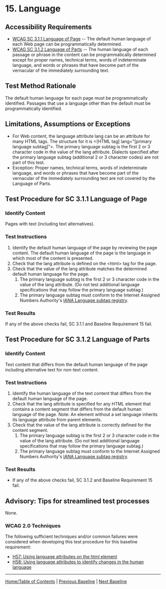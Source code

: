# 15. Language

Accessibility Requirements
--------------------------
-   [WCAG SC 3.1.1 Language of Page](http://www.w3.org/TR/UNDERSTANDING-WCAG20/meaning-doc-lang-id.html) -- The default human language of each Web page can be programmatically determined.
-   [WCAG SC 3.1.2 Language of Parts](http://www.w3.org/TR/UNDERSTANDING-WCAG20/meaning-other-lang-id.html) -- The human language of each passage or phrase in the content can be programmatically determined except for proper names, technical terms, words of indeterminate language, and words or phrases that have become part of the vernacular of the immediately surrounding text.

Test Method Rationale
---------------------
The default human language for each page must be programmatically identified. Passages that use a language other than the default must be programmatically identified.

Limitations, Assumptions or Exceptions
--------------------------------------
-   For Web content, the language attribute lang can be an attribute for many HTML tags. The structure for it is &lt;\[HTML tag\] lang="\[primary language subtag\]"&gt;. The primary language subtag is the first 2 or 3 character code in the value of the lang attribute. Dialects specified after the primary language subtag (additional 2 or 3 character codes) are not part of this test.
-   Exception: Proper names, technical terms, words of indeterminate language, and words or phrases that have become part of the vernacular of the immediately surrounding text are not covered by the Language of Parts.

Test Procedure for SC 3.1.1 Language of Page
--------------------------------------------
### Identify Content
Pages with text (including text alternatives).

### Test Instructions
1.  Identify the default human language of the page by reviewing the page content. The default human language of the page is the language in which most of the content is presented.
2.  Check that the lang attribute is defined on the &lt;html&gt; tag for the page.
3.  Check that the value of the lang attribute matches the determined default human language for the page.
    1.  The primary language subtag is the first 2 or 3 character code in the value of the lang attribute. (Do not test additional language specifications that may follow the primary language subtag.)
    2.  The primary language subtag must conform to the Internet Assigned Numbers Authority's [IANA Language subtag registry](http://www.iana.org/assignments/language-subtag-registry).

### Test Results
If any of the above checks fail, SC 3.1.1 and Baseline Requirement 15 fail.

Test Procedure for SC 3.1.2 Language of Parts
---------------------------------------------
### Identify Content
Text content that differs from the default human language of the page including alternative text for non-text content.

### Test Instructions
1.  Identify the human language of the text content that differs from the default human language of the page.
2.  Check that the lang attribute is specified for any HTML element that contains a content segment that differs from the default human language of the page. Note: An element without a set language inherits its language attribute from parent elements.
3.  Check that the value of the lang attribute is correctly defined for the content segment.
    1.  The primary language subtag is the first 2 or 3 character code in the value of the lang attribute. (Do not test additional language specifications that may follow the primary language subtag.)
    2.  The primary language subtag must conform to the Internet Assigned Numbers Authority's [IANA Language subtag registry](http://www.iana.org/assignments/language-subtag-registry).

### Test Results
-   If any of the above checks fail, SC 3.1.2 and Baseline Requirement 15 fail.

Advisory: Tips for streamlined test processes
---------------------------------------------
None.

### WCAG 2.0 Techniques
The following sufficient techniques and/or common failures were considered when developing this test procedure for this baseline requirement:
-   [H57: Using language attributes on the html element](https://www.w3.org/TR/WCAG20-TECHS/H57.html)
-   [H58: Using language attributes to identify changes in the human language](https://www.w3.org/TR/WCAG20-TECHS/H58.html)

----------------------------------------
[Home/Table of Contents](index.md) | [Previous Baseline](14Links.md) | [Next Baseline](16AudioVideo.md)
